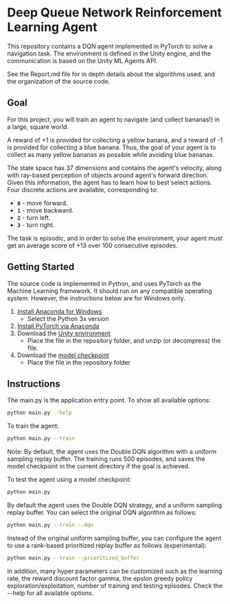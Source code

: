 # Deep Queue Network Reinforcement Learning Agent

This repository contains a DQN agent implemented in PyTorch to solve a navigation task. The environment is defined in the Unity engine, and the communication is based on the Unity ML Agents API.

See the Report.md file for in depth details about the algorithms used, and the organization of the source code.

## Goal

For this project, you will train an agent to navigate (and collect bananas!) in a large, square world.  

A reward of +1 is provided for collecting a yellow banana, and a reward of -1 is provided for collecting a blue banana.  Thus, the goal of your agent is to collect as many yellow bananas as possible while avoiding blue bananas.  

The state space has 37 dimensions and contains the agent's velocity, along with ray-based perception of objects around agent's forward direction.  Given this information, the agent has to learn how to best select actions.  Four discrete actions are available, corresponding to:
- **`0`** - move forward.
- **`1`** - move backward.
- **`2`** - turn left.
- **`3`** - turn right.

The task is episodic, and in order to solve the environment, your agent must get an average score of +13 over 100 consecutive episodes.

## Getting Started

The source code is implemented in Python, and uses PyTorch as the Machine Learning framework. It should run on any compatible operating system. However, the instructions below are for Windows only. 

1. [Install Anaconda for Windows](https://conda.io/docs/user-guide/install/windows.html)
    * Select the Python 3x version
2. [Install PyTorch via Anaconda](https://pytorch.org/get-started/locally/)
3. Download the [Unity environment](https://drive.google.com/open?id=1Pjl54zFSBf2DreF3jfNLvHnkBm3VNEkJ)
    * Place the file in the repository folder, and unzip (or decompress) the file.
4. Download the [model checkpoint](https://drive.google.com/open?id=1Le5DI8kVOhiUJhyAYar9jU7ArpSWfD3t)
    * Place the file in the repository folder

## Instructions

The main.py is the application entry point. To show all available options:

```bash
python main.py --help
```

To train the agent:

```bash
python main.py --train
```

Note: By default, the agent uses the Double DQN algorithm with a uniform sampling replay buffer. The training runs 500 episodes, and saves the model checkpoint in the current directory if the goal is achieved.

To test the agent using a model checkpoint:

```bash
python main.py
```

By default the agent uses the Double DQN strategy, and a uniform sampling replay buffer. You can select the original DQN algorithm as follows:

```bash
python main.py --train --dqn
```

Instead of the original uniform sampling buffer, you can configure the agent to use a rank-based prioritized replay buffer as follows (experimental):

```bash
python main.py --train --prioritized_buffer
```

In addition, many hyper parameters can be customized such as the learning rate, the reward discount factor gamma, the epslon greedy policy exploration/exploitation, number of training and testing episodes. Check the --help for all available options.
